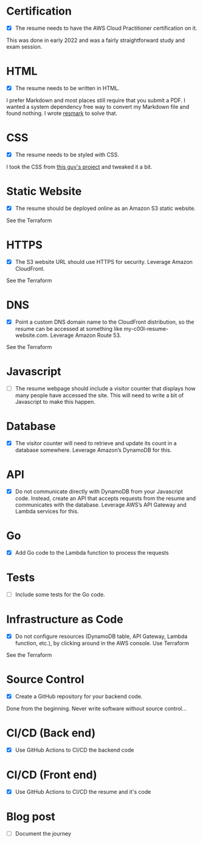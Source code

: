 # Certification
- [x] The resume needs to have the AWS Cloud Practitioner certification on it.

This was done in early 2022 and was a fairly straightforward study and exam session.

# HTML
- [x] The resume needs to be written in HTML.

I prefer Markdown and most places still require that you submit a PDF. I wanted a system dependency free way to convert my Markdown file and found nothing. I wrote [resmark](https://github.com/braheezy-resume/resmark) to solve that.

# CSS
- [x] The resume needs to be styled with CSS.

I took the CSS from [this guy's project](https://github.com/mikepqr/resume.md) and tweaked it a bit.

# Static Website
- [x] The resume should be deployed online as an Amazon S3 static website.

See the Terraform
# HTTPS
- [x] The S3 website URL should use HTTPS for security. Leverage Amazon CloudFront.

See the Terraform
# DNS
- [x] Point a custom DNS domain name to the CloudFront distribution, so the resume can be accessed at something like my-c00l-resume-website.com. Leverage Amazon Route 53.

See the Terraform
# Javascript
- [ ] The resume webpage should include a visitor counter that displays how many people have accessed the site. This will need to write a bit of Javascript to make this happen.

# Database
- [x] The visitor counter will need to retrieve and update its count in a database somewhere. Leverage Amazon’s DynamoDB for this.

# API
- [x] Do not communicate directly with DynamoDB from your Javascript code. Instead, create an API that accepts requests from the resume and communicates with the database. Leverage AWS’s API Gateway and Lambda services for this.

# Go
- [x] Add Go code to the Lambda function to process the requests

# Tests
- [ ] Include some tests for the Go code.

# Infrastructure as Code
- [x] Do not configure resources (DynamoDB table, API Gateway, Lambda function, etc.), by clicking around in the AWS console. Use Terraform

See the Terraform
# Source Control
- [x] Create a GitHub repository for your backend code.

Done from the beginning. Never write software without source control...

# CI/CD (Back end)
- [x] Use GitHub Actions to CI/CD the backend code

# CI/CD (Front end)
- [x] Use GitHub Actions to CI/CD the resume and it's code

# Blog post
- [ ] Document the journey
